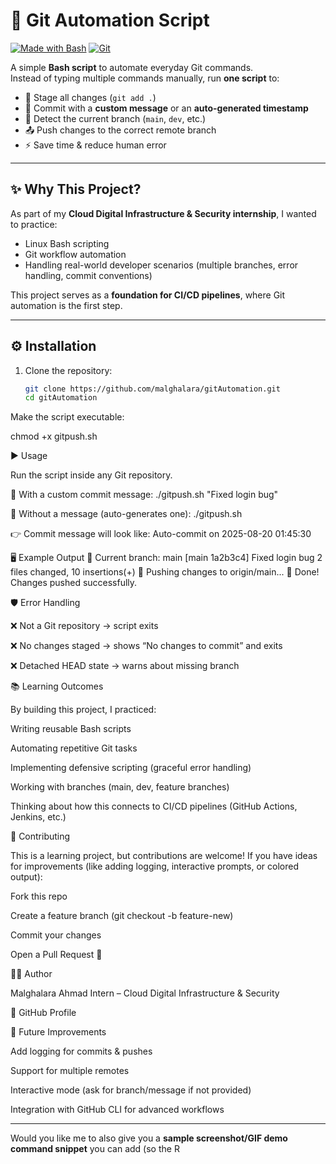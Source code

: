 # 🚀 Git Automation Script

[![Made with Bash](https://img.shields.io/badge/Made%20with-Bash-blue?logo=gnu-bash)](https://www.gnu.org/software/bash/)
[![Git](https://img.shields.io/badge/Version-Control-Git-orange?logo=git)](https://git-scm.com/)

A simple **Bash script** to automate everyday Git commands.  
Instead of typing multiple commands manually, run **one script** to:

- 📂 Stage all changes (`git add .`)
- 📝 Commit with a **custom message** or an **auto-generated timestamp**
- 🌱 Detect the current branch (`main`, `dev`, etc.)
- 📤 Push changes to the correct remote branch
- ⚡ Save time & reduce human error

---

## ✨ Why This Project?

As part of my **Cloud Digital Infrastructure & Security internship**, I wanted to practice:
- Linux Bash scripting  
- Git workflow automation  
- Handling real-world developer scenarios (multiple branches, error handling, commit conventions)  

This project serves as a **foundation for CI/CD pipelines**, where Git automation is the first step.

---

## ⚙️ Installation

1. Clone the repository:
   ```bash
   git clone https://github.com/malghalara/gitAutomation.git
   cd gitAutomation


Make the script executable:

chmod +x gitpush.sh

▶️ Usage

Run the script inside any Git repository.

🔹 With a custom commit message:
./gitpush.sh "Fixed login bug"

🔹 Without a message (auto-generates one):
./gitpush.sh


👉 Commit message will look like:
Auto-commit on 2025-08-20 01:45:30

🖥️ Example Output
📌 Current branch: main
[main 1a2b3c4] Fixed login bug
 2 files changed, 10 insertions(+)
🚀 Pushing changes to origin/main...
🎉 Done! Changes pushed successfully.

🛡️ Error Handling

❌ Not a Git repository → script exits

❌ No changes staged → shows “No changes to commit” and exits

❌ Detached HEAD state → warns about missing branch

📚 Learning Outcomes

By building this project, I practiced:

Writing reusable Bash scripts

Automating repetitive Git tasks

Implementing defensive scripting (graceful error handling)

Working with branches (main, dev, feature branches)

Thinking about how this connects to CI/CD pipelines (GitHub Actions, Jenkins, etc.)

🤝 Contributing

This is a learning project, but contributions are welcome!
If you have ideas for improvements (like adding logging, interactive prompts, or colored output):

Fork this repo

Create a feature branch (git checkout -b feature-new)

Commit your changes

Open a Pull Request 🚀

👨‍💻 Author

Malghalara Ahmad
Intern – Cloud Digital Infrastructure & Security

📌 GitHub Profile

🌟 Future Improvements

Add logging for commits & pushes

Support for multiple remotes

Interactive mode (ask for branch/message if not provided)

Integration with GitHub CLI for advanced workflows


---

Would you like me to also give you a **sample screenshot/GIF demo command snippet** you can add (so the R

